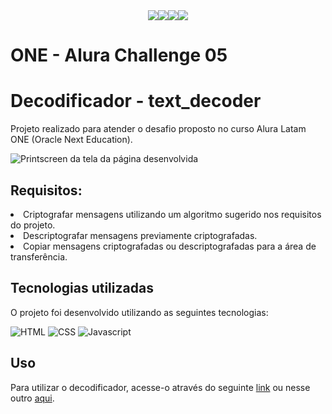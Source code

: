 <div align="center"><img src="https://img.shields.io/badge/HTML-red?style=flat-square&logo=html5&logoColor=white" /><img src="https://img.shields.io/badge/CSS-blue?style=flat-square&labelColor=555555&logo=css3&logoColor=white" /><img src="https://img.shields.io/badge/JavaScript-yellow?style=flat-square&labelColor=555555&logo=javascript&logoColor=white" /><img src="https://img.shields.io/github/last-commit/Sandro-Terra/text_decoder" /></div>


<h1>ONE - Alura Challenge 05</h1>


<h1>Decodificador - text_decoder</h1>

<p>Projeto realizado para atender o desafio proposto no curso Alura Latam ONE (Oracle Next Education).</p>

<img src="Screen_project.png" alt="Printscreen da tela da página desenvolvida">

<h2>Requisitos:</h2>

<li>Criptografar mensagens utilizando um algoritmo sugerido nos requisitos do projeto.</li>
<li>Descriptografar mensagens previamente criptografadas.</li>
<li>Copiar mensagens criptografadas ou descriptografadas para a área de transferência.</li>

<h2>Tecnologias utilizadas</h2>

<p>O projeto foi desenvolvido utilizando as seguintes tecnologias:</p>

![HTML](https://img.shields.io/badge/HTML-239120?style=for-the-badge&logo=html5&logoColor=white)
![CSS](https://img.shields.io/badge/CSS-239120?&style=for-the-badge&logo=css3&logoColor=white)
![Javascript](https://img.shields.io/badge/JavaScript-F7DF1E?style=for-the-badge&logo=javascript&logoColor=black)

<h2>Uso</h2>

<p>Para utilizar o decodificador, acesse-o através do seguinte <a href="https://sandro-terra.github.io/text_decoder/">link</a> ou nesse outro <a href="https://textdecoderalura.netlify.app/">aqui</a>.</p>
